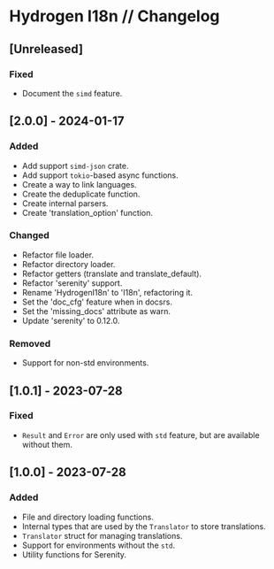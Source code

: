 # Hydrogen I18n // Changelog

## [Unreleased]

### Fixed

- Document the `simd` feature.

## [2.0.0] - 2024-01-17

### Added

- Add support `simd-json` crate.
- Add support `tokio`-based async functions.
- Create a way to link languages.
- Create the deduplicate function.
- Create internal parsers.
- Create 'translation_option' function.

### Changed

- Refactor file loader.
- Refactor directory loader.
- Refactor getters (translate and translate_default).
- Refactor 'serenity' support.
- Rename 'HydrogenI18n' to 'I18n', refactoring it.
- Set the 'doc_cfg' feature when in docsrs.
- Set the 'missing_docs' attribute as warn.
- Update 'serenity' to 0.12.0.

### Removed

- Support for non-std environments.

## [1.0.1] - 2023-07-28

### Fixed

- `Result` and `Error` are only used with `std` feature, but are available without them.

## [1.0.0] - 2023-07-28

### Added

- File and directory loading functions.
- Internal types that are used by the `Translator` to store translations.
- `Translator` struct for managing translations.
- Support for environments without the `std`.
- Utility functions for Serenity.
